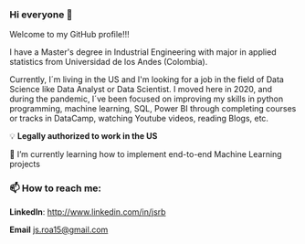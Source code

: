 ### **Hi everyone** 👋

Welcome to my GitHub profile!!!

I have a Master's degree in Industrial Engineering with major in applied statistics from Universidad de los Andes (Colombia).

Currently, I´m living in the US and I'm looking for a job in the field of Data Science like Data Analyst or Data Scientist. I moved here in 2020, and during the pandemic, I´ve been focused on improving my skills in python programming, machine learning, SQL, Power BI through completing courses or tracks in DataCamp, watching Youtube videos, reading Blogs, etc.

:bulb: **Legally authorized to work in the US**

🌱 I’m currently learning how to implement end-to-end Machine Learning projects

### 📫 How to reach me:


**LinkedIn**: http://www.linkedin.com/in/jsrb

**Email** js.roa15@gmail.com





<!--
**jsroa15/jsroa15** is a ✨ _special_ ✨ repository because its `README.md` (this file) appears on your GitHub profile.

Here are some ideas to get you started:

- 🔭 I’m currently working on ...
- 🌱 I’m currently learning ...
- 👯 I’m looking to collaborate on ...
- 🤔 I’m looking for help with ...
- 💬 Ask me about ...
- 📫 How to reach me: ...
- 😄 Pronouns: ...
- ⚡ Fun fact: ...
-->


